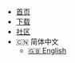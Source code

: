 - [首页](/home)
- [下载](/home#downloads)
- [社区](/home#communities)
- :cn: 简体中文
  - <a href="#/en/home" target="_blank">:uk: English</a>

<!-- 
- 社交媒体
  - [<img src="/lib/img/bili-s.png" width="24" alt="哔哩哔哩"> 哔哩哔哩](https://space.bilibili.com/187016314)
  - [<img src="/lib/img/qq.png" width="24" alt="QQ群"> QQ群](/dlce-group/about.md)
  - [<img src="/lib/img/qq-channel.png" width="24" alt="腾讯频道"> 腾讯频道](https://pd.qq.com/s/2njtk4vj2)
  - [<img src="/lib/img/afdian.png" width="24" alt="爱发电"> 爱发电赞助](https://afdian.com/a/fengyanDL)
-->